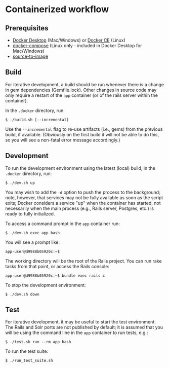 # Containerized workflow

## Prerequisites

- [Docker Desktop](https://www.docker.com/products/docker-desktop) (Mac/Windows) or
  [Docker CE](https://docs.docker.com/install/) (Linux)
- [docker-compose](https://docs.docker.com/compose/install/)
  (Linux only - included in Docker Desktop for Mac/Windows)
- [source-to-image](https://github.com/openshift/source-to-image#installation)

## Build

For iterative development, a build should be run whenever there is a change in
gem dependencies (Gemfile.lock).  Other changes in source code may only require a
restart of the `app` container (or of the rails server within the container).

In the `.docker` directory, run:

    $ ./build.sh [--incremental]

Use the `--incremental` flag to re-use artifacts (i.e., gems) from the previous build,
if available. (Obviously on the first build it will not be able to do this, so you will
see a non-fatal error message accordingly.)

## Development

To run the development environment using the latest (local) build, in the `.docker` directory, run:

    $ ./dev.sh up

You may wish to add the `-d` option to push the process to the background; note, however, that services
may not be fully available as soon as the script exits; Docker considers a service "up" when the
container has started, not necessarily when the main process (e.g., Rails server, Postgres, etc.)
is ready to fully initialized.

To access a command prompt in the `app` container run:

    $ ./dev.sh exec app bash

You will see a prompt like:

    app-user@d9988b05920c:~$

The working directory will be the root of the Rails project. You can run rake tasks from that point,
or access the Rails console:

    app-user@d9988b05920c:~$ bundle exec rails c

To stop the development environment:

    $ ./dev.sh down

## Test

For iterative development, it may be useful to start the test environment. The Rails and Solr
ports are not published by default; it is assumed that you will be using the command line
in the `app` container to run tests, e.g.:

    $ ./test.sh run --rm app bash

To run the test suite:

    $ ./run_test_suite.sh
